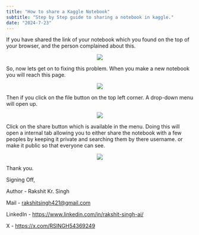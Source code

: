 ```yaml
---
title: "How to share a Kaggle Notebook"
subtitle: "Step by Step guide to sharing a notebook in kaggle."
date: "2024-7-23"
---
```


If you have shared the link of your notebook which you found on the top of your browser, and the person complained about this.

<p align="center">
  <img src="https://blog-greatrsingh-storage.s3.ap-south-1.amazonaws.com/share-2.png"/>
</p>

So, now lets get on to fixing this problem. When you make a new notebook you will reach this page.

<p align="center">
  <img src="https://blog-greatrsingh-storage.s3.ap-south-1.amazonaws.com/share-1.png"/>
</p>

Then if you click on the file button on the top left corner. A drop-down menu will open up.

<p align="center">
  <img src="https://blog-greatrsingh-storage.s3.ap-south-1.amazonaws.com/share-3.png"/>
</p>

Click on the share button which is available in the menu. Doing this will open a internal tab allowing you to either share the notebook with a few peoples by keeping it private and searching them by there username. or make it public so that everyone can see.

<p align="center">
  <img src="https://blog-greatrsingh-storage.s3.ap-south-1.amazonaws.com/share-4.png"/>
</p>

Thank you.

Signing Off,

Author - Rakshit Kr. Singh

Mail - rakshitsingh421@gmail.com

LinkedIn - https://www.linkedin.com/in/rakshit-singh-ai/

X - https://x.com/RSINGH54369249
